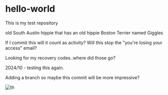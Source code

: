 # hello-world

This is my test repository

old South Austin hippie that has an old hippie Boston Terrier named Giggles

If I commit this will it count as activity? Will this stop the "you're losing your access" email?

Looking for my recovery codes..where did those go?

2024/10 - testing this again. 

Adding a branch so maybe this commit will be more impressive?

![th](https://github.com/user-attachments/assets/70217d83-deb6-4c04-b54a-fcf5b48e9200)
